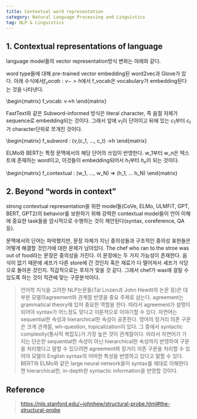 ```yaml
---
title: Contextual word representation
category: Natural Language Processing and Linguistics
tag: NLP & Linguistics
---
```


## 1. Contextual representations of language

language model들의 vector representation방식 변화는 아래와 같다. 

word type들에 대해 pre-trained vector embedding된 word2vec과 Glove가 있다. 아래 수식에서$f_vocab : v->h$에서 f_vocab은 vocabulary가 embedding된다는 것을 나타낸다.

\begin{matrix}
f_vocab: v->h
\end{matrix}

FastText와 같은 Subword-informed 방식은 literal character, 즉 음절 자체가 sequence로 embedding되는 것이다. 그래서 앞에 $v_1$이 단어이고 뒤에 있는 $c_1$부터 $c_t$가 character단위로 쪼개진 것이다.

\begin{matrix}
f_subword : (v,(c_1, …, c_t) ->h
\end{matrix}

ELMo와 BERT는 특정 문맥에서의 해당 단어의 쓰임이 반영한다. w_1부터 w_n은 텍스트에 존재하는 word이고, 이것들이 embedding되어서 $h_1$부터 $h_n$이 되는 것이다.

\begin{matrix}
f_contextual : (w_1, …, w_N) => (h_1, … h_N)
\end{matrix}

## 2. Beyond “words in context”

strong contextual representation을 위한 model들(CoVe, ELMo, ULMFiT, GPT, BERT, GPT2)의 behavior를 보완하기 위해 강력한 contextual model들이 언어 이해에 중요한 task들을 암시적으로 수행하는 것이 제안된다(syntax, coreference, QA 등).

문맥에서의 단어는 파악했지만, 문장 자체가 지닌 중의성들과 구조적인 중의성 표현들은 어떻게 해결할 것인가에 대한 문제가 남아있다. The chef who ran to the stroe was out of food라는 문장은 중의성을 가진다. 이 문장에는 두 가지 가능성이 존재한다. 음식이 없기 때문에 셰프가 다른 store에 간 것인지 혹은 재료가 다 떨어져서 셰프가 식당으로 돌아온 것인지. 직감적으로는 후자가 맞을 것 같다. 그래서 chef가 was에 걸릴 수 있도록 하는 것이 직관에 맞는 구문분석이다.

> 언어학 지식을 고려한 NLP논문들(Tal Linzen과 John Hewitt의 논문 등)은 대부분 모델의agreement와 관계절 반영을 중요 주제로 삼는다. agreement는 grammatical theory에 있어 중요한 역할을 한다. 따라서 agreement가 설명이 되어야 syntax가 어느정도 맞다고 이론적으로 이야기할 수 있다. 자연어는 sequential한 속성과 hierarchical한 속성이 공존한다. 영어의 장거리 의존 구문은 크게 관계절, wh-question, topicalization이 있다. 그 중에서 syntactic complexity(통사적 복잡도)가 가장 높은 것이 관계절이다. 따라서 자연어가 가지는 단순한 sequential한 속성이 아닌 hierarchical한 속성까지 반영하여 구문을 처리했다고 말할 수 있으려면 agreement와 장거리 의존 구문을 처리할 수 있어야 모델이 English syntax의 어떠한 특성을 반영하고 있다고 말할 수 있다. BERT와 ELMo와 같은 large neural network들이 syntax를 제대로 이해한다면 hierarchical한, in-depth한 syntactic information을 반영할 것이다.

## Reference

> https://nlp.stanford.edu/~johnhew/structural-probe.html#the-structural-probe
